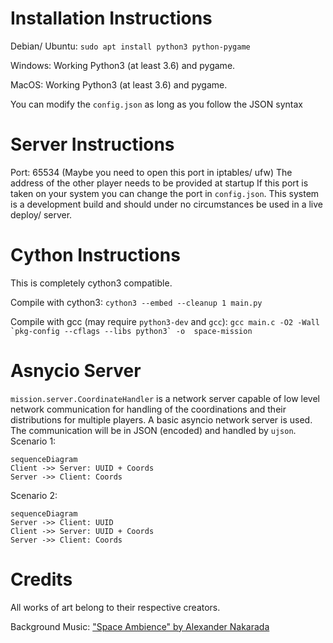 # Installation Instructions

Debian/ Ubuntu:
`sudo apt install python3 python-pygame`

Windows:
Working Python3 (at least 3.6) and pygame.

MacOS:
Working Python3 (at least 3.6) and pygame.


You can modify the `config.json` as long as you follow the JSON syntax


# Server Instructions

Port: 65534  (Maybe you need to open this port in iptables/ ufw)
The address of the other player needs to be provided at startup
If this port is taken on your system you can change the port in `config.json`. This system is a development build and should under no circumstances be used in a live deploy/ server.


# Cython Instructions

This is completely cython3 compatible.

Compile with cython3:
`cython3 --embed --cleanup 1 main.py`

Compile with gcc (may require `python3-dev` and `gcc`):
``
gcc main.c -O2 -Wall `pkg-config --cflags --libs python3` -o  space-mission
``

# Asnycio Server

`mission.server.CoordinateHandler` is a network server capable of low level network communication for handling of the coordinations and their distributions for multiple players. A basic asyncio network server is used. The communication will be in JSON (encoded) and handled by `ujson`.
Scenario 1:

```mermaid
sequenceDiagram
Client ->> Server: UUID + Coords
Server ->> Client: Coords
```

Scenario 2:

```mermaid
sequenceDiagram
Server ->> Client: UUID
Client ->> Server: UUID + Coords
Server ->> Client: Coords
```


# Credits

All works of art belong to their respective creators.

Background Music: ["Space Ambience" by Alexander Nakarada](https://youtu.be/sB6jXSr7_wQ)

